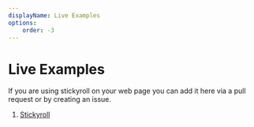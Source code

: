 ```yaml
---
displayName: Live Examples
options:
    order: -3
---
```


# Live Examples

If you are using stickyroll on your web page you can add it here via a pull request or by creating an issue.

1. [Stickyroll](https://stickyroll.netlify.com/)
